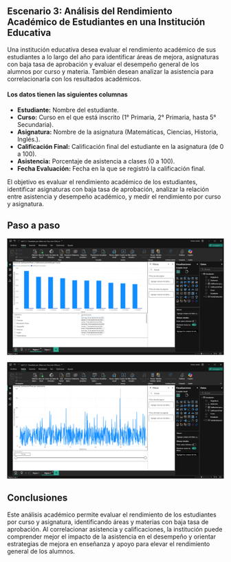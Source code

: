 ## Escenario 3: Análisis del Rendimiento Académico de Estudiantes en una Institución Educativa

Una institución educativa desea evaluar el rendimiento académico de sus estudiantes a lo largo del año para identificar áreas de mejora, asignaturas con baja tasa de aprobación y evaluar el desempeño general de los alumnos por curso y materia. También desean analizar la asistencia para correlacionarla con los resultados académicos.

#### Los datos tienen las siguientes columnas

- **Estudiante:** Nombre del estudiante.
- **Curso:** Curso en el que está inscrito (1° Primaria, 2° Primaria, hasta 5° Secundaria).
- **Asignatura:** Nombre de la asignatura (Matemáticas, Ciencias, Historia, Inglés.).
- **Calificación Final:** Calificación final del estudiante en la asignatura (de 0 a 100).
- **Asistencia:** Porcentaje de asistencia a clases (0 a 100).
- **Fecha Evaluación:** Fecha en la que se registró la calificación final.

El objetivo es evaluar el rendimiento académico de los estudiantes, identificar asignaturas con baja tasa de aprobación, analizar la relación entre asistencia y desempeño académico, y medir el rendimiento por curso y asignatura.

## Paso a paso

![Captura de pantalla del escenario 3 en Power BI](lab17_3-1.png)

![Captura de pantalla del escenario 3 en Power BI](lab17_3-2.png)

## Conclusiones

Este análisis académico permite evaluar el rendimiento de los estudiantes por curso y asignatura, identificando áreas y materias con baja tasa de aprobación. Al correlacionar asistencia y calificaciones, la institución puede comprender mejor el impacto de la asistencia en el desempeño y orientar estrategias de mejora en enseñanza y apoyo para elevar el rendimiento general de los alumnos.
